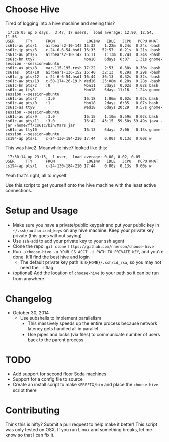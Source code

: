Choose Hive
===========

Tired of logging into a hive machine and seeing this?

```
 17:26:05 up 6 days,  3:47, 17 users,  load average: 12.90, 12.54, 11.56
USER     TTY      FROM              LOGIN@   IDLE   JCPU   PCPU WHAT
cs61c-au pts/1    airbears2-10-142 15:32    1:22m  0.24s  0.24s -bash
cs61c-jp pts/3    c-24-6-6-54.hsd1 16:33   52:57   0.21s  0.21s -bash
cs61c-au pts/6    airbears2-10-142 16:11    1:13m  0.24s  0.24s -bash
cs61c-hn tty7                      Mon10    6days  6:07   1.31s gnome-session --session=ubuntu
cs61c-ax pts/8    mar-115-195.resh 17:22    2:53   0.30s  0.30s -bash
cs61as   pts/10   airbears-136-152 16:40   32:13   0.29s  0.29s -bash
cs61c-jp pts/12   c-24-6-6-54.hsd1 16:44   36:13   0.32s  0.32s -bash
cs61c-aw pts/13   c-50-174-26-19.h Wed16   25:08m  0.28s  0.28s -bash
cs61c-hn pts/2    :0               Mon11    3days  0.02s  0.02s bash
cs61c-aq tty8                      Mon18    6days 11:16   1.24s gnome-session --session=ubuntu
cs61c-au pts/7    :3.0             16:18    1:06m  0.02s  0.02s bash
cs61c-aq pts/0    :1               Mon18    2days  6:35   0.07s bash
cs61c-as tty9                      Wed18    6days 20:29   0.57s gnome-session --session=ubuntu
cs61c-au pts/9    :3.0             16:15    1:10m  8:59m  0.02s bash
cs61c-au pts/11   :3.0             16:42   43:15  59.50s 59.49s java -jar /home/ff/cs61c/bin/Mars.jar
cs61c-au tty10                     16:13    6days  2:06   0.13s gnome-session --session=ubuntu
cs194-ap pts/1    c-24-130-184-210 17:44    0.00s  0.13s  0.00s w
```

This was hive2.  Meanwhile hive7 looked like this:

```
 17:30:14 up 23:15,  1 user,  load average: 0.00, 0.02, 0.05
USER     TTY      FROM              LOGIN@   IDLE   JCPU   PCPU WHAT
cs194-ap pts/1    c-24-130-184-210 17:44    0.00s  0.13s  0.00s w
```

Yeah that's right, all to myself.

Use this script to get yourself onto the hive machine with the least active connections.


Setup and Usage
=====

* Make sure you have a private/public keypair and put your public key in `~/.ssh/authorized_keys` on any hive machine. Keep your private key private (this goes without saying)
* Use `ssh-add` to add your private key to your ssh agent
* Clone the repo: `git clone https://github.com/nherson/choose-hive`
* Run `./choose-hive -u YOUR_CS_ACCT -i PATH_TO_PRIVATE_KEY`, and you're done. It'll find the best hive and login
  * The default private key path is `${HOME}/.ssh/id_rsa`, so you may not need the `-i` flag. 
* (optional) Add the location of `choose-hive` to your path so it can be run from anywhere

Changelog
====
* October 30, 2014
  * Use subshells to implement parallelism
    * This massively speeds up the entire process because network latency gets handled all in parallel
    * Use pipes and locks (via files) to communicate number of users back to the parent process

TODO
=====
* Add support for second floor Soda machines
* Support for a config file to source
* Create an install script to make `$PREFIX/bin` and place the `choose-hive` script there

Contributing
=======
Think this is nifty? Submit a pull request to help make it better!  This script was only tested on OSX.  If you run Linux and something breaks, let me know so that I can fix it.
